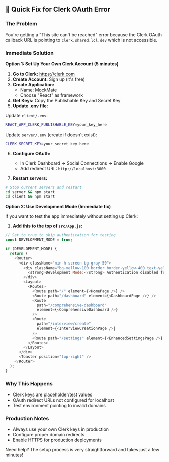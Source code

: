 ## 🔐 Quick Fix for Clerk OAuth Error

### The Problem

You're getting a "This site can't be reached" error because the Clerk OAuth callback URL is pointing to `clerk.shared.lcl.dev` which is not accessible.

### Immediate Solution

**Option 1: Set Up Your Own Clerk Account (5 minutes)**

1. **Go to Clerk:** https://clerk.com
2. **Create Account:** Sign up (it's free)
3. **Create Application:**
   - Name: MockMate
   - Choose "React" as framework
4. **Get Keys:** Copy the Publishable Key and Secret Key
5. **Update .env file:**

Update `client/.env`:

```bash
REACT_APP_CLERK_PUBLISHABLE_KEY=your_key_here
```

Update `server/.env` (create if doesn't exist):

```bash
CLERK_SECRET_KEY=your_secret_key_here
```

6. **Configure OAuth:**

   - In Clerk Dashboard → Social Connections → Enable Google
   - Add redirect URL: `http://localhost:3000`

7. **Restart servers:**

```bash
# Stop current servers and restart
cd server && npm start
cd client && npm start
```

**Option 2: Use Development Mode (Immediate fix)**

If you want to test the app immediately without setting up Clerk:

1. **Add this to the top of `src/App.js`:**

```javascript
// Set to true to skip authentication for testing
const DEVELOPMENT_MODE = true;

if (DEVELOPMENT_MODE) {
  return (
    <Router>
      <div className="min-h-screen bg-gray-50">
        <div className="bg-yellow-100 border border-yellow-400 text-yellow-700 px-4 py-3">
          <strong>Development Mode:</strong> Authentication disabled for testing
        </div>
        <Layout>
          <Routes>
            <Route path="/" element={<HomePage />} />
            <Route path="/dashboard" element={<DashboardPage />} />
            <Route
              path="/comprehensive-dashboard"
              element={<ComprehensiveDashboard />}
            />
            <Route
              path="/interview/create"
              element={<InterviewCreationPage />}
            />
            <Route path="/settings" element={<EnhancedSettingsPage />} />
          </Routes>
        </Layout>
      </div>
      <Toaster position="top-right" />
    </Router>
  );
}
```

### Why This Happens

- Clerk keys are placeholder/test values
- OAuth redirect URLs not configured for localhost
- Test environment pointing to invalid domains

### Production Notes

- Always use your own Clerk keys in production
- Configure proper domain redirects
- Enable HTTPS for production deployments

Need help? The setup process is very straightforward and takes just a few minutes!
